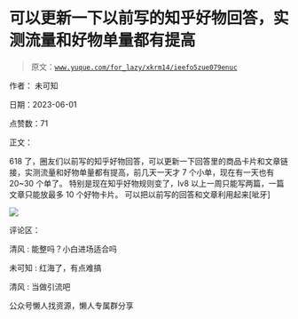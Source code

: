 # 可以更新一下以前写的知乎好物回答，实测流量和好物单量都有提高

> 原文：[`www.yuque.com/for_lazy/xkrm14/ieefo5zue079enuc`](https://www.yuque.com/for_lazy/xkrm14/ieefo5zue079enuc)

作者： 未可知

日期：2023-06-01

点赞数：71

正文：

618 了，圈友们以前写的知乎好物回答，可以更新一下回答里的商品卡片和文章链接，实测流量和好物单量都有提高，前几天一天才 7 个小单，现在有一天也有 20~30 个单了。 特别是现在知乎好物规则变了，lv8 以上一周只能写两篇，一篇文章只能放最多 10 个好物卡片。 可以把以前写的回答和文章利用起来[呲牙]

![](img/68c58e3a3decc50da77f076aa7e67589.png)

评论区：

清风 : 能整吗？小白进场适合吗

未可知 : 红海了，有点难搞

清风 : 当做引流吧

公众号懒人找资源，懒人专属群分享

